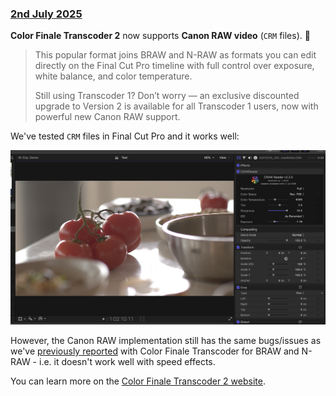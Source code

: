 ### [2nd July 2025](/news/20250702)

**Color Finale Transcoder 2** now supports **Canon RAW video** (`CRM` files). 🥳

> This popular format joins BRAW and N-RAW as formats you can edit directly on the Final Cut Pro timeline with full control over exposure, white balance, and color temperature.
>
> Still using Transcoder 1? Don’t worry — an exclusive discounted upgrade to Version 2 is available for all Transcoder 1 users, now with powerful new Canon RAW support.

We've tested `CRM` files in Final Cut Pro and it works well:

![](/static/color-finale-transcoder-2-2-0.png)

However, the Canon RAW implementation still has the same bugs/issues as we've [previously reported](https://fcp.cafe/news/20240613/) with Color Finale Transcoder for BRAW and N-RAW - i.e. it doesn't work well with speed effects.

You can learn more on the [Color Finale Transcoder 2 website](https://colorfinale.com/transcoder).
